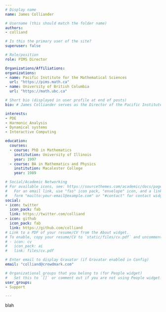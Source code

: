```yaml
---
# Display name
name: James Colliander 

# Username (this should match the folder name)
authors:
- colliand

# Is this the primary user of the site?
superuser: false

# Role/position
role: PIMS Director

Organizations/Affiliations:
organizations:
- name: Pacific Institute for the Mathematical Sciences
  url: "https://pims.math.ca"
- name: University of British Columbia
  url: "https://math.ubc.ca"

# Short bio (displayed in user profile at end of posts)
bio: # James Colliander serves as the Director of the Pacific Institute for the Mathematical Sciences.

interests:
- PDE
- Harmonic Analysis
- Dynamical systems
- Interactive Computing

education:
  courses:
  - course: PhD in Mathematics
    institution: University of Illinois
    year: 1997
  - course: BA in Mathematics and Physics
    institution: Macalester College
    year: 1989

# Social/Academic Networking
# For available icons, see: https://sourcethemes.com/academic/docs/page-builder/#icons
#   For an email link, use "fas" icon pack, "envelope" icon, and a link in the
#   form "mailto:your-email@example.com" or "#contact" for contact widget.
social:
- icon: twitter
  icon_pack: fab
  link: https://twitter.com/colliand
- icon: github
  icon_pack: fab
  link: https://github.com/colliand
# Link to a PDF of your resume/CV from the About widget.
# To enable, copy your resume/CV to `static/files/cv.pdf` and uncomment the lines below.
# - icon: cv
#   icon_pack: ai
#   link: files/cv.pdf

# Enter email to display Gravatar (if Gravatar enabled in Config)
email: "colliand@crowdmark.com"

# Organizational groups that you belong to (for People widget)
#   Set this to `[]` or comment out if you are not using People widget.
user_groups:
- Support

---
```



blah
